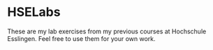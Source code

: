 # HSELabs
These are my lab exercises from my previous courses at Hochschule Esslingen. Feel free to use them for your own work.
